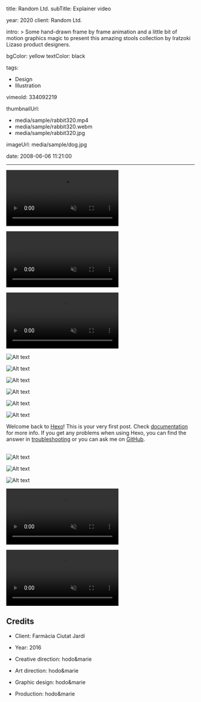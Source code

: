 title: Random Ltd.
subTitle: Explainer video

year: 2020
client: Random Ltd.

intro: >
  Some hand-drawn frame by frame animation and a little bit of motion graphics
  magic to present this amazing stools collection by Iratzoki Lizaso product
  designers.

bgColor: yellow
textColor: black

tags:
  - Design
  - Illustration

vimeoId: 334092219

thumbnailUrl:
  - media/sample/rabbit320.mp4
  - media/sample/rabbit320.webm
  - media/sample/rabbit320.jpg

imageUrl: media/sample/dog.jpg



date: 2008-06-06 11:21:00

---



<!-- This is a 3x VIDEO gallery sample -->
<!-- Always add a linebreak between images -->
<!-- It needs three images between paragraph tags -->
<div class="gallery gallery-3">

<p>
	<video playsinline="playsinline" muted loop autoplay>
			<source src="/demo/media/sample/rabbit320.mp4" type="video/mp4">
			<source src="/demo/media/sample/rabbit320.webm" type="video/webm">
	</video>
</p>

<p>
	<video playsinline="playsinline" muted loop autoplay>
			<source src="/demo/media/sample/rabbit320.mp4" type="video/mp4">
			<source src="/demo/media/sample/rabbit320.webm" type="video/webm">
	</video>
</p>

<p>
	<video playsinline="playsinline" muted loop autoplay>
			<source src="/demo/media/sample/rabbit320.mp4" type="video/mp4">
			<source src="/demo/media/sample/rabbit320.webm" type="video/webm">
	</video>
</p>

</div>


<!-- This is a 3x gallery sample -->
<!-- Always add a linebreak between images -->
<!-- It needs three images between paragraph tags -->
<div class="gallery gallery-3">

![Alt text](http://placekitten.com/920/920 )

![Alt text](http://placekitten.com/910/910 )

![Alt text](http://placekitten.com/930/930 )

</div>


<!-- This is a 2x gallery sample -->
<!-- Always add a linebreak between images -->
<!-- It needs two images between paragraph tags -->
<div class="gallery gallery-2">

![Alt text](http://placekitten.com/650/420 )

![Alt text](http://placekitten.com/650/420 )


</div>


<!-- This is a 1x gallery sample -->
<!-- Always add a linebreak after the image -->
<!-- It needs one images between paragraph tags -->
<div class="gallery gallery-1">

![Alt text](http://placekitten.com/1330/600 )

</div>

<!-- For a proper separation with the next gallery, 
     you need to add a <br> tag after the last paragraph -->
Welcome back to [Hexo](https://hexo.io/)! This is your very first post. Check [documentation](https://hexo.io/docs/) for more info. If you get any problems when using Hexo, you can find the answer in [troubleshooting](https://hexo.io/docs/troubleshooting.html) or you can ask me on [GitHub](https://github.com/hexojs/hexo/issues).
<br><br>

<div class="gallery gallery-3">

![Alt text](http://placekitten.com/600/600 )

![Alt text](http://placekitten.com/800/800 )

![Alt text](http://placekitten.com/700/700 )

</div>

<!-- This is a 2x gallery VIDEO sample -->
<!-- Always add a linebreak between images -->
<!-- It needs two images between paragraph tags -->
<div class="gallery gallery-2">

<p>
	<video playsinline="playsinline" muted loop autoplay>
			<source src="/demo/media/sample/rabbit320.mp4" type="video/mp4">
			<source src="/demo/media/sample/rabbit320.webm" type="video/webm">
	</video>
</p>

<p>
	<video playsinline="playsinline" muted loop autoplay>
			<source src="/demo/media/sample/rabbit320.mp4" type="video/mp4">
			<source src="/demo/media/sample/rabbit320.webm" type="video/webm">
	</video>
</p>


</div>


<!-- Sample credits secion -->
## Credits

* Client: Farmàcia Ciutat Jardí
* Year: 2016


* Creative direction: hodo&marie
* Art direction: hodo&marie
* Graphic design: hodo&marie
* Production: hodo&marie